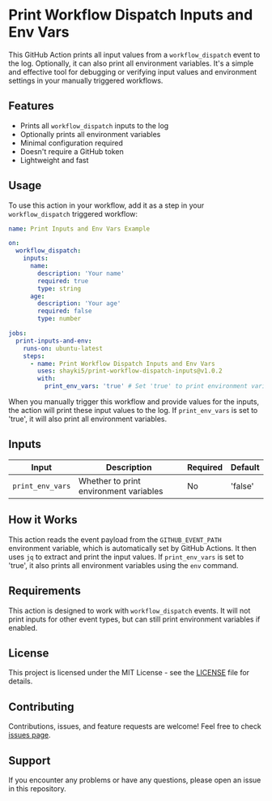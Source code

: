 # Print Workflow Dispatch Inputs and Env Vars

This GitHub Action prints all input values from a `workflow_dispatch` event to the log. Optionally, it can also print all environment variables. It's a simple and effective tool for debugging or verifying input values and environment settings in your manually triggered workflows.

## Features

- Prints all `workflow_dispatch` inputs to the log
- Optionally prints all environment variables
- Minimal configuration required
- Doesn't require a GitHub token
- Lightweight and fast

## Usage

To use this action in your workflow, add it as a step in your `workflow_dispatch` triggered workflow:

```yaml
name: Print Inputs and Env Vars Example

on:
  workflow_dispatch:
    inputs:
      name:
        description: 'Your name'
        required: true
        type: string
      age:
        description: 'Your age'
        required: false
        type: number

jobs:
  print-inputs-and-env:
    runs-on: ubuntu-latest
    steps:
      - name: Print Workflow Dispatch Inputs and Env Vars
        uses: shayki5/print-workflow-dispatch-inputs@v1.0.2
        with:
          print_env_vars: 'true' # Set 'true' to print environment variables as well (default: false)
```

When you manually trigger this workflow and provide values for the inputs, the action will print these input values to the log. If `print_env_vars` is set to 'true', it will also print all environment variables.

## Inputs

| Input | Description | Required | Default |
|-------|-------------|----------|---------|
| `print_env_vars` | Whether to print environment variables | No | 'false' |

## How it Works

This action reads the event payload from the `GITHUB_EVENT_PATH` environment variable, which is automatically set by GitHub Actions. It then uses `jq` to extract and print the input values. If `print_env_vars` is set to 'true', it also prints all environment variables using the `env` command.

## Requirements

This action is designed to work with `workflow_dispatch` events. It will not print inputs for other event types, but can still print environment variables if enabled.

## License

This project is licensed under the MIT License - see the [LICENSE](LICENSE) file for details.

## Contributing

Contributions, issues, and feature requests are welcome! Feel free to check [issues page](https://github.com/shayki5/print-workflow-dispatch-inputs/issues).

## Support

If you encounter any problems or have any questions, please open an issue in this repository.
